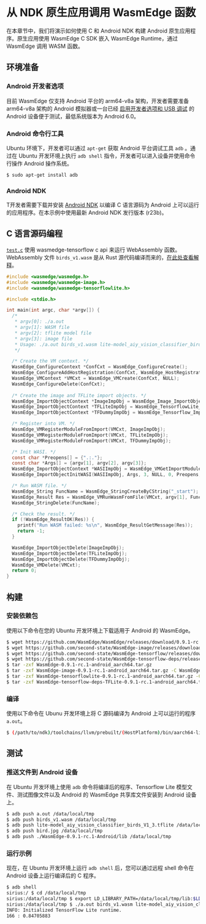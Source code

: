 # 从 NDK 原生应用调用 WasmEdge 函数 

在本章节中，我们将演示如何使用 C 和 Android NDK 构建 Android 原生应用程序。原生应用使用 WasmEdge C SDK 嵌入 WasmEdge Runtime，通过 WasmEdge 调用 WASM 函数。 

## 环境准备

### Android 开发者选项

目前 WasmEdge 仅支持 Android 平台的 arm64-v8a 架构，开发者需要准备 arm64-v8a 架构的 Android 模拟器或一台已经 [启用开发者选项和 USB 调试](https://developer.android.com/studio/debug/dev-options) 的 Android 设备便于测试，最低系统版本为 Android 6.0。

### Android 命令行工具

Ubuntu 环境下，开发者可以通过 `apt-get` 获取 Android 平台调试工具 `adb` 。通过在 Ubuntu 开发环境上执行 `adb shell` 指令，开发者可以进入设备并使用命令行操作 Android 操作系统。

```bash
$ sudo apt-get install adb
```

### Android NDK

T开发者需要下载并安装 [Android NDK](https://developer.android.google.cn/ndk/downloads) 以编译 C 语言源码为 Android 上可以运行的应用程序。在本示例中使用最新 Android NDK 发行版本 (r23b)。

## C 语言源码编程

[`test.c`](https://github.com/second-state/wasm-learning/blob/master/android/test.c) 使用 wasmedge-tensorflow c api 来运行 WebAssembly 函数。 WebAssembly 文件 `birds_v1.wasm` 是从 Rust 源代码编译而来的，[在此处查看解释](../../dev/rust/tensorflow.md)。 

```c
#include <wasmedge/wasmedge.h>
#include <wasmedge/wasmedge-image.h>
#include <wasmedge/wasmedge-tensorflowlite.h>

#include <stdio.h>

int main(int argc, char *argv[]) {
  /*
   * argv[0]: ./a.out
   * argv[1]: WASM file
   * argv[2]: tflite model file
   * argv[3]: image file
   * Usage: ./a.out birds_v1.wasm lite-model_aiy_vision_classifier_birds_V1_3.tflite bird.jpg
   */

  /* Create the VM context. */
  WasmEdge_ConfigureContext *ConfCxt = WasmEdge_ConfigureCreate();
  WasmEdge_ConfigureAddHostRegistration(ConfCxt, WasmEdge_HostRegistration_Wasi);
  WasmEdge_VMContext *VMCxt = WasmEdge_VMCreate(ConfCxt, NULL);
  WasmEdge_ConfigureDelete(ConfCxt);
  
  /* Create the image and TFLite import objects. */
  WasmEdge_ImportObjectContext *ImageImpObj = WasmEdge_Image_ImportObjectCreate();
  WasmEdge_ImportObjectContext *TFLiteImpObj = WasmEdge_TensorflowLite_ImportObjectCreate();
  WasmEdge_ImportObjectContext *TFDummyImpObj = WasmEdge_Tensorflow_ImportObjectCreateDummy();

  /* Register into VM. */
  WasmEdge_VMRegisterModuleFromImport(VMCxt, ImageImpObj);
  WasmEdge_VMRegisterModuleFromImport(VMCxt, TFLiteImpObj);
  WasmEdge_VMRegisterModuleFromImport(VMCxt, TFDummyImpObj);

  /* Init WASI. */
  const char *Preopens[] = {".:."};
  const char *Args[] = {argv[1], argv[2], argv[3]};
  WasmEdge_ImportObjectContext *WASIImpObj = WasmEdge_VMGetImportModuleContext(VMCxt, WasmEdge_HostRegistration_Wasi);
  WasmEdge_ImportObjectInitWASI(WASIImpObj, Args, 3, NULL, 0, Preopens, 1);

  /* Run WASM file. */
  WasmEdge_String FuncName = WasmEdge_StringCreateByCString("_start");
  WasmEdge_Result Res = WasmEdge_VMRunWasmFromFile(VMCxt, argv[1], FuncName, NULL, 0, NULL, 0);
  WasmEdge_StringDelete(FuncName);

  /* Check the result. */
  if (!WasmEdge_ResultOK(Res)) {
    printf("Run WASM failed: %s\n", WasmEdge_ResultGetMessage(Res));
    return -1;
  }

  WasmEdge_ImportObjectDelete(ImageImpObj);
  WasmEdge_ImportObjectDelete(TFLiteImpObj);
  WasmEdge_ImportObjectDelete(TFDummyImpObj);
  WasmEdge_VMDelete(VMCxt);
  return 0;
}
```

## 构建

### 安装依赖包

使用以下命令在您的 Ubuntu 开发环境上下载适用于 Android 的 WasmEdge。 

```bash
$ wget https://github.com/WasmEdge/WasmEdge/releases/download/0.9.1-rc.1/WasmEdge-0.9.1-rc.1-android_aarch64.tar.gz
$ wget https://github.com/second-state/WasmEdge-image/releases/download/0.9.1-rc.1/WasmEdge-image-0.9.1-rc.1-android_aarch64.tar.gz
$ wget https://github.com/second-state/WasmEdge-tensorflow/releases/download/0.9.1-rc.1/WasmEdge-tensorflowlite-0.9.1-rc.1-android_aarch64.tar.gz
$ wget https://github.com/second-state/WasmEdge-tensorflow-deps/releases/download/0.9.1-rc.1/WasmEdge-tensorflow-deps-TFLite-0.9.1-rc.1-android_aarch64.tar.gz
$ tar -zxf WasmEdge-0.9.1-rc.1-android_aarch64.tar.gz
$ tar -zxf WasmEdge-image-0.9.1-rc.1-android_aarch64.tar.gz -C WasmEdge-0.9.1-rc.1-Android/
$ tar -zxf WasmEdge-tensorflowlite-0.9.1-rc.1-android_aarch64.tar.gz -C WasmEdge-0.9.1-rc.1-Android/
$ tar -zxf WasmEdge-tensorflow-deps-TFLite-0.9.1-rc.1-android_aarch64.tar.gz -C WasmEdge-0.9.1-rc.1-Android/lib/
```

### 编译

使用以下命令在 Ubunu 开发环境上将 C 源码编译为 Android 上可以运行的程序 `a.out`。 

```bash
$ (/path/to/ndk)/toolchains/llvm/prebuilt/(HostPlatform)/bin/aarch64-linux-(AndroidApiVersion)-clang test.c -I./WasmEdge-0.9.1-rc.1-Android/include -L./WasmEdge-0.9.1-rc.1-Android/lib -lwasmedge-image_c -lwasmedge-tensorflowlite_c -ltensorflowlite_c -lwasmedge_c
```

## 测试

### 推送文件到 Android 设备

在 Ubuntu 开发环境上使用 `adb` 命令将编译后的程序、Tensorflow Lite 模型文件、测试图像文件以及 Android 的 WasmEdge 共享库文件安装到 Android 设备上。

```bash
$ adb push a.out /data/local/tmp
$ adb push birds_v1.wasm /data/local/tmp
$ adb push lite-model_aiy_vision_classifier_birds_V1_3.tflite /data/local/tmp
$ adb push bird.jpg /data/local/tmp
$ adb push ./WasmEdge-0.9.1-rc.1-Android/lib /data/local/tmp
```

### 运行示例

现在，在 Ubuntu 开发环境上运行 `adb shell` 后，您可以通过远程 shell 命令在 Android 设备上运行编译后的 C 程序。

```bash
$ adb shell
sirius:/ $ cd /data/local/tmp
sirius:/data/local/tmp $ export LD_LIBRARY_PATH=/data/local/tmp/lib:$LD_LIBRARY_PATH
sirius:/data/local/tmp $ ./a.out birds_v1.wasm lite-model_aiy_vision_classifier_birds_V1_3.tflite bird.jpg
INFO: Initialized TensorFlow Lite runtime.
166 : 0.84705883
```
